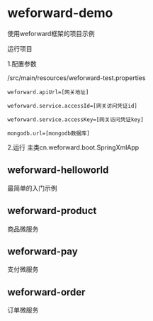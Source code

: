 # weforward-demo

使用weforward框架的项目示例

运行项目

1.配置参数

/src/main/resources/weforward-test.properties

`weforward.apiUrl=[网关地址]`

`weforward.service.accessId=[网关访问凭证id]`

`weforward.service.accessKey=[网关访问凭证key]`

`mongodb.url=[mongodb数据库]`

2.运行
主类cn.weforward.boot.SpringXmlApp

## weforward-helloworld
最简单的入门示例

## weforward-product
商品微服务

## weforward-pay
支付微服务

## weforward-order
订单微服务

